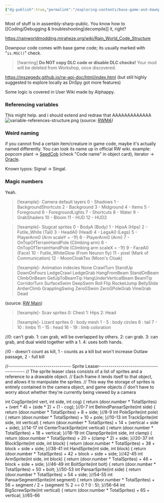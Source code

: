 ```yaml
---
{"dg-publish":true,"permalink":"/exploring-contents/base-game-and-downpour/code/"}
---
```


Most of stuff is in assembly-sharp-public. You know how to [[Coding/Debugging & troubleshooting\|decompile]] it, right?

https://rainworldmodding.miraheze.org/wiki/Rain_World_Code_Structure

Downpour code comes with base game code; its usually marked with "`is.MSC()`" check.
> [!warning] **Do NOT copy DLC code or disable DLC checks!**
> Your mod will be deleted from Workshop, once discovered.

https://mszegedy.github.io/rw-api-doc/html/index.html
(but still highly suggested to explore locally as DnSpy got more features)

Some logic is covered in User Wiki made by Alphappy. 

### Referencing variables
This might help.
and i should extend and redraw that AAAAAAAAAAAAA
![variable-references-structure.png](/img/user/pics/variable-references-structure.png)
(source: [RWMA](https://discord.com/channels/1083481230839922688/1083483097145819348/1086547453010001960))

### Weird naming
if you cannot find a certain item/creature in game code, maybe it's actually named differently. You can look its name up in official RW wiki. example: popcorn plant -> [SeedCob](https://rainworld.miraheze.org/wiki/Popcorn_Plant) (check "Code name" in object card), iterator -> [Oracle](https://rainworld.miraheze.org/wiki/Iterator#Trivia).

Known typos: Signal -> Singal. 

### Magic numbers
Yeah.

> [!example]- Camera default layers
> 0 - Shadows
> 1 - BackgroundShortcuts
> 2 - Background
> 3 - Midground
> 4 - Items
> 5 - Foreground
> 6 - ForegroundLights
> 7 - Shortcuts
> 8 - Water
> 9 - GrabShaders
> 10 - Bloom
> 11 - HUD
> 12 - HUD2

> [!example]- Slugcat sprites
> 0 - BodyA (Body)
> 1 - HipsA (Hips)
> 2 - Futile_White (Tail)
> 3 - HeadA0 (Head)
> 4 - LegsA0 (Legs)
> 5 - PlayerArm0 (Arm scaleY = -1f)
> 6 - PlayerArm0 (Arm)
> 7 - OnTopOfTerrainHandPole (Climbing arm)
> 8 - OnTopOfTerrainHandPole (Climbing arm scaleX = -1f)
> 9 - FaceA0 (Face)
> 10 - Futile_WhiteGlow (From Neuron fly)
> 11 - pixel (Mark of Communication)
> 12 - MoonCloakTex (Moon's Cloak)
> 

> [!example]- Animation indecies
> None
> CrawlTurn
> StandUp
> DownOnFours
> LedgeCrawl
> LedgeGrab
> HangFromBeam
> StandOnBeam
> ClimbOnBeam
> GetUpToBeamTip
> HangUnderVerticalBeam
> BeamTip
> CorridorTurn
> SurfaceSwim
> DeepSwim
> Roll
> Flip
> RocketJump
> BellySlide
> AntlerClimb
> GrapplingSwing
> ZeroGSwim
> ZeroGPoleGrab
> VineGrab
> Dead 

(source: [RW Main](https://discord.com/channels/291184728944410624/305139167300550666/1200692551439626281))


> [!example]- Scav sprites
> 0: Chest
> 1: Hips
> 2: Head

> [!example]- Lizard sprites
> 0 : body mesh
> 1 - 5 : body circles
> 6 : tail
> 7 - 10 : limbs
> 11 - 15 : head
> 16 - 19 : limb coloration


//0: can't grab. 1: can grab, will be overlapped by others. 2: can grab. 3: can grab, and dual wield together with a 1. 4: uses both hands.

//0 - doesn't count as kill, 1 - counts as a kill but won't increase Outlaw passage, 2 - full kill

//-------------------------------- Sprite Leaser----------------------------------------
// The sprite leaser class consists of a list of sprites and a reference to a drawable object.
// Each frame it lends itself to that object, and allows it to manipulate the sprites. 
// This way the storage of sprites is entirely contained in the camera object, and game objects
// don't have to worry about whether they're currently being viewed by a camera

int CogSprite(int vert, int side, int cog) { return (door.number * TotalSprites) + (vert * 4) + (side * 2) + (1 - cog); }//0-7
int BehindPansarSprite(int side) { return (door.number * TotalSprites) + 8 + side; }//8-9
int PoleSprite(int pole) { return (door.number * TotalSprites) + 10 + pole; }//10-13
int TrackSprite(int side, int vertical) { return (door.number * TotalSprites) + 14 + (vertical + side + side); }//14-17
int CenterTrackSprite(int vertical) { return (door.number * TotalSprites) + 18 + vertical; }//18-19
int ClampSprite(int side, int clamp) { return (door.number * TotalSprites) + 20 + (clamp * 2) + side; }//20-37
int BlockSprite(int side, int block) { return (door.number * TotalSprites) + 38 + block + side + side; }//38-41
int HandSprite(int side, int block) { return (door.number * TotalSprites) + 42 + block + side + side; }//42-45
int ArmSprite(int side, int block) { return (door.number * TotalSprites) + 46 + block + side + side; }//46-49
int BoltSprite(int bolt) { return (door.number * TotalSprites) + 50 + bolt; }//50-53
int PansarSprite(int side) { return (door.number * TotalSprites) + 54 + side; }//54-55
int PansarSegmentSprite(int segment) { return (door.number * TotalSprites) + 56 + segment / 2 + (segment % 2 == 0 ? 0 : 5); }//56-64
int BigScrewSprite(int vertical) { return (door.number * TotalSprites) + 65 + vertical; }//65-66
